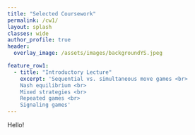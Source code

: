 ```yaml
---  
title: "Selected Coursework"
permalink: /cw1/
layout: splash
classes: wide
author_profile: true
header:
  overlay_image: /assets/images/backgroundYS.jpeg

feature_row1:
  - title: "Introductory Lecture"
    excerpt: 'Sequential vs. simultaneous move games <br> 
    Nash equilibrium <br>
    Mixed strategies <br>
    Repeated games <br>
    Signaling games'
---
```


Hello!